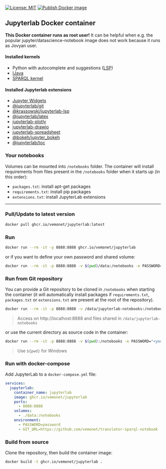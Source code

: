 [![License: MIT](https://img.shields.io/badge/License-MIT-yellow.svg)](https://github.com/amalic/Jupyterlab/blob/master/LICENSE)
[![Publish Docker image](https://github.com/vemonet/Jupyterlab/workflows/Publish%20Docker%20image/badge.svg)](https://github.com/users/vemonet/packages/container/package/jupyterlab)


## Jupyterlab Docker container

**This Docker container runs as root user!** It can be helpful when e.g. the popular jupyter/datascience-notebook image does not work because it runs as Jovyan user. 

#### Installed kernels

* Python with autocomplete and suggestions ([LSP](https://github.com/krassowski/jupyterlab-lsp))
* [IJava](https://github.com/SpencerPark/IJava)
* [SPARQL kernel](https://github.com/paulovn/sparql-kernel)

#### Installed Jupyterlab extensions
- [Jupyter Widgets](https://ipywidgets.readthedocs.io/en/latest/examples/Widget%20Basics.html)
- [@jupyterlab/git](https://www.npmjs.com/package/@jupyterlab/git)
- [@krassowski/jupyterlab-lsp](https://github.com/krassowski/jupyterlab-lsp)
- [@jupyterlab/latex](https://github.com/jupyterlab/jupyterlab-latex)
- [jupyterlab-plotly](https://www.npmjs.com/package/jupyterlab-plotly)
- [jupyterlab-drawio](https://github.com/QuantStack/jupyterlab-drawio)
- [jupyterlab-spreadsheet](https://github.com/quigleyj97/jupyterlab-spreadsheet)
- [@bokeh/jupyter_bokeh](https://github.com/bokeh/jupyter_bokeh)
- [@jupyterlab/toc](https://www.npmjs.com/package/@jupyterlab/toc)

### Your notebooks

Volumes can be mounted into `/notebooks` folder. The container will install requirements from files present in the `/notebooks` folder when it starts up (in this order):

- `packages.txt`: install apt-get packages
- `requirements.txt`: install pip packages
- `extensions.txt`: install JupyterLab extensions

---

### Pull/Update to latest version
```bash
docker pull ghcr.io/vemonet/jupyterlab:latest
```

### Run
```bash
docker run --rm -it -p 8888:8888 ghcr.io/vemonet/jupyterlab
```

or if you want to define your own password and shared volume:
```bash
docker run --rm -it -p 8888:8888 -v $(pwd)/data:/notebooks -e PASSWORD="password" ghcr.io/vemonet/jupyterlab
```

### Run from Git repository

You can provide a Git repository to be cloned in `/notebooks` when starting the container (it will automatically install packages if `requirements.txt`, `packages.txt` or `extensions.txt` are present at the root of the repository).

```bash
docker run --rm -it -p 8888:8888 -v /data/jupyterlab-notebooks:/notebooks -e PASSWORD="<your_secret>" -e GIT_URL="https://github.com/vemonet/translator-sparql-notebook" ghcr.io/vemonet/jupyterlab:latest
```

> Access on http://localhost:8888 and files shared in `/data/jupyterlab-notebooks`

or use the current directory as source code in the container:

```bash
docker run --rm -it -p 8888:8888 -v $(pwd):/notebooks -e PASSWORD="<your_secret>" ghcr.io/vemonet/jupyterlab:latest
```

> Use `${pwd}` for Windows

### Run with docker-compose

Add JupyterLab to a `docker-compose.yml` file:

```yaml
services:
  jupyterlab:
    container_name: jupyterlab
    image: ghcr.io/vemonet/jupyterlab
    ports:
      - 8888:8888
    volumes:
      - ./data:/notebooks
    environment:
      - PASSWORD=password
      - GIT_URL=https://github.com/vemonet/translator-sparql-notebook
```

### Build from source

Clone the repository, then build the container image:

```bash
docker build -t ghcr.io/vemonet/jupyterlab .
```
